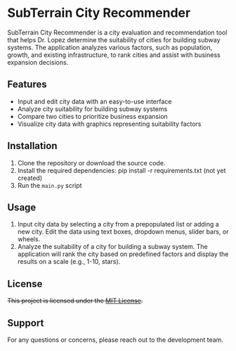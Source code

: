 # SubTerrain City Recommender

SubTerrain City Recommender is a city evaluation and recommendation tool that helps Dr. Lopez determine the suitability of cities for building subway systems. The application analyzes various factors, such as population, growth, and existing infrastructure, to rank cities and assist with business expansion decisions.

## Features

- Input and edit city data with an easy-to-use interface
- Analyze city suitability for building subway systems
- Compare two cities to prioritize business expansion
- Visualize city data with graphics representing suitability factors

## Installation

1. Clone the repository or download the source code.
2. Install the required dependencies: pip install -r requirements.txt (not yet created)
3. Run the `main.py` script


## Usage

1. Input city data by selecting a city from a prepopulated list or adding a new city. Edit the data using text boxes, dropdown menus, slider bars, or wheels.
2. Analyze the suitability of a city for building a subway system. The application will rank the city based on predefined factors and display the results on a scale (e.g., 1-10, stars).

## License

~~This project is licensed under the [MIT License](LICENSE).~~

## Support

For any questions or concerns, please reach out to the development team.

